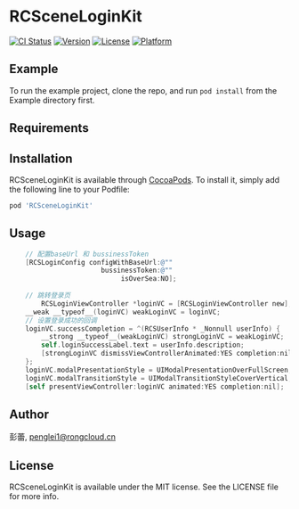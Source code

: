 # RCSceneLoginKit

[![CI Status](https://img.shields.io/travis/彭蕾/RCSceneLoginKit.svg?style=flat)](https://travis-ci.org/彭蕾/RCSceneLoginKit)
[![Version](https://img.shields.io/cocoapods/v/RCSceneLoginKit.svg?style=flat)](https://cocoapods.org/pods/RCSceneLoginKit)
[![License](https://img.shields.io/cocoapods/l/RCSceneLoginKit.svg?style=flat)](https://cocoapods.org/pods/RCSceneLoginKit)
[![Platform](https://img.shields.io/cocoapods/p/RCSceneLoginKit.svg?style=flat)](https://cocoapods.org/pods/RCSceneLoginKit)

## Example

To run the example project, clone the repo, and run `pod install` from the Example directory first.

## Requirements


## Installation

RCSceneLoginKit is available through [CocoaPods](https://cocoapods.org). To install
it, simply add the following line to your Podfile:

```ruby
pod 'RCSceneLoginKit'
```

## Usage

```Objective-c
    // 配置baseUrl 和 bussinessToken
    [RCSLoginConfig configWithBaseUrl:@""
                       bussinessToken:@""
                            isOverSea:NO];
                            
    // 跳转登录页
        RCSLoginViewController *loginVC = [RCSLoginViewController new];
    __weak __typeof__(loginVC) weakLoginVC = loginVC;
    // 设置登录成功的回调
    loginVC.successCompletion = ^(RCSUserInfo * _Nonnull userInfo) {
        __strong __typeof__(weakLoginVC) strongLoginVC = weakLoginVC;
        self.loginSuccessLabel.text = userInfo.description;
        [strongLoginVC dismissViewControllerAnimated:YES completion:nil];
    };
    loginVC.modalPresentationStyle = UIModalPresentationOverFullScreen;
    loginVC.modalTransitionStyle = UIModalTransitionStyleCoverVertical;
    [self presentViewController:loginVC animated:YES completion:nil];
```

## Author

彭蕾, penglei1@rongcloud.cn

## License

RCSceneLoginKit is available under the MIT license. See the LICENSE file for more info.
